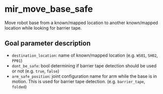 # mir_move_base_safe

Move robot base from a known/mapped location to another known/mapped location while 
looking for barrier tape.


## Goal parameter description

- `destination_location`: name of known/mapped location (e.g. `WS01`, `SH02`, `PP01`) 
- `dont_be_safe`: bool determining if barrier tape detection should be used or
  not (e.g. `true`, `false`)
- `arm_safe_position`: joint configuration name for arm while the base is in
  motion. This is used for barrier tape detection. (e.g. `barrier_tape`, `folded`)
